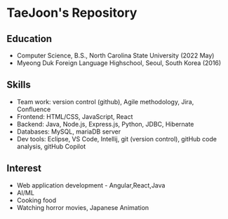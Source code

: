 # TaeJoon's Repository 

## Education
- Computer Science, B.S., North Carolina State University (2022 May)
- Myeong Duk Foreign Language Highschool, Seoul, South Korea (2016)

## Skills
- Team work: version control (github), Agile methodology, Jira, Confluence 
- Frontend: HTML/CSS, JavaScript, React
- Backend: Java, Node.js, Express.js, Python, JDBC, Hibernate
- Databases: MySQL, mariaDB server
- Dev tools: Eclipse, VS Code, Intellij, git (version control), gitHub code analysis, gitHub Copilot 

## Interest
- Web application development - Angular,React,Java 
- AI/ML 
- Cooking food
- Watching horror movies, Japanese Animation






